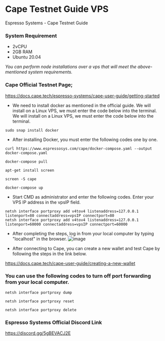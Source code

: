 # Cape Testnet Guide VPS
Espresso Systems -  Cape Testnet Guide

### System Requirement


- 2vCPU
- 2GB RAM
- Ubuntu 20.04

_You can perform node installations over a vps that will meet the above-mentioned system requirements._

### Cape Official Testnet Page;
https://docs.cape.tech/espresso-systems/cape-user-guide/getting-started



- We need to install docker as mentioned in the official guide. We will install on a Linux VPS, we must enter the code below into the terminal.
We will install on a Linux VPS, we must enter the code below into the terminal.
``` 
sudo snap install docker
```
- After installing Docker, you must enter the following codes one by one.
 ``` 
 curl https://www.espressosys.com/cape/docker-compose.yaml --output docker-compose.yaml
 
 docker-compose pull
 
 apt-get install screen
 
 screen -S cape
 
 docker-compose up

``` 
- Start CMD as administrator and enter the following codes. Enter your VPS IP address in the vpsIP field.
``` 
netsh interface portproxy add v4tov4 listenaddress=127.0.0.1 listenport=80 connectaddress=vpsIP connectport=80
netsh interface portproxy add v4tov4 listenaddress=127.0.0.1 listenport=60000 connectaddress=vpsIP connectport=60000
```

- After completing the steps, log in from your local computer by typing "localhost" in the browser.
![image](https://user-images.githubusercontent.com/61727501/174287799-73af3adf-56d9-4d45-afbe-a16fa0ef2a08.png)

- After connecting to Cape, you can create a new wallet and test Cape by following the steps in the link below.

https://docs.cape.tech/cape-user-guide/creating-a-new-wallet

### You can use the following codes to turn off port forwarding from your local computer.
```
netsh interface portproxy dump

netsh interface portproxy reset

netsh interface portproxy delete
```

### Espresso Systems Official Discord Link
https://discord.gg/5gBEVACJ2E
